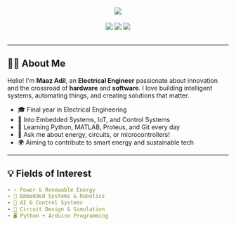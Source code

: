 <!-- Animated waving hand -->
<h1 align="center">
  <img src="https://readme-typing-svg.herokuapp.com/?lines=Hi,+I'm+Maaz+Adil;Electrical+Engineer+|+Tech+Enthusiast;Welcome+to+my+GitHub+profile!&center=true&size=30">
</h1>

<div align="center">
  <img src="https://img.shields.io/badge/Electrical%20Engineer-Tech-blue?style=for-the-badge&logo=google" />
  <img src="https://img.shields.io/badge/Open%20Source-Contributor-blueviolet?style=for-the-badge&logo=github" />
  <img src="https://img.shields.io/badge/Always%20Learning-💡-yellow?style=for-the-badge" />
</div>

<br />

---

## 🧑‍💼 About Me

Hello! I'm **Maaz Adil**, an **Electrical Engineer** passionate about innovation and the crossroad of **hardware** and **software**. I love building intelligent systems, automating things, and creating solutions that matter.

- 🎓 Final year in Electrical Engineering
- 🤖 Into Embedded Systems, IoT, and Control Systems
- 🌱 Learning Python, MATLAB, Proteus, and Git every day
- 💬 Ask me about energy, circuits, or microcontrollers!
- 🌍 Aiming to contribute to smart energy and sustainable tech

---

## 💡 Fields of Interest

```yaml
- ⚡ Power & Renewable Energy
- 🤖 Embedded Systems & Robotics
- 🧠 AI & Control Systems
- 🔧 Circuit Design & Simulation
- 🖥️ Python + Arduino Programming
